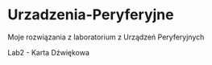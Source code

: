 # Urzadzenia-Peryferyjne

Moje rozwiązania z laboratorium z Urządzeń Peryferyjnych

Lab2 - Karta Dźwiękowa
